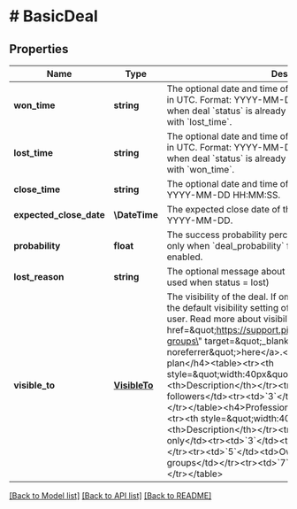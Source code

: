 # # BasicDeal

## Properties

Name | Type | Description | Notes
------------ | ------------- | ------------- | -------------
**won_time** | **string** | The optional date and time of changing the deal status as won in UTC. Format: YYYY-MM-DD HH:MM:SS. Can be set only when deal &#x60;status&#x60; is already Won. Can not be used together with &#x60;lost_time&#x60;. | [optional]
**lost_time** | **string** | The optional date and time of changing the deal status as lost in UTC. Format: YYYY-MM-DD HH:MM:SS. Can be set only when deal &#x60;status&#x60; is already Lost. Can not be used together with &#x60;won_time&#x60;. | [optional]
**close_time** | **string** | The optional date and time of closing the deal in UTC. Format: YYYY-MM-DD HH:MM:SS. | [optional]
**expected_close_date** | **\DateTime** | The expected close date of the deal. In ISO 8601 format: YYYY-MM-DD. | [optional]
**probability** | **float** | The success probability percentage of the deal. Used/shown only when &#x60;deal_probability&#x60; for the pipeline of the deal is enabled. | [optional]
**lost_reason** | **string** | The optional message about why the deal was lost (to be used when status &#x3D; lost) | [optional]
**visible_to** | [**VisibleTo**](VisibleTo.md) | The visibility of the deal. If omitted, the visibility will be set to the default visibility setting of this item type for the authorized user. Read more about visibility groups &lt;a href&#x3D;\&quot;https://support.pipedrive.com/en/article/visibility-groups\&quot; target&#x3D;\&quot;_blank\&quot; rel&#x3D;\&quot;noopener noreferrer\&quot;&gt;here&lt;/a&gt;.&lt;h4&gt;Essential / Advanced plan&lt;/h4&gt;&lt;table&gt;&lt;tr&gt;&lt;th style&#x3D;\&quot;width:40px\&quot;&gt;Value&lt;/th&gt;&lt;th&gt;Description&lt;/th&gt;&lt;/tr&gt;&lt;tr&gt;&lt;td&gt;&#x60;1&#x60;&lt;/td&gt;&lt;td&gt;Owner &amp;amp; followers&lt;/td&gt;&lt;tr&gt;&lt;td&gt;&#x60;3&#x60;&lt;/td&gt;&lt;td&gt;Entire company&lt;/td&gt;&lt;/tr&gt;&lt;/table&gt;&lt;h4&gt;Professional / Enterprise plan&lt;/h4&gt;&lt;table&gt;&lt;tr&gt;&lt;th style&#x3D;\&quot;width:40px\&quot;&gt;Value&lt;/th&gt;&lt;th&gt;Description&lt;/th&gt;&lt;/tr&gt;&lt;tr&gt;&lt;td&gt;&#x60;1&#x60;&lt;/td&gt;&lt;td&gt;Owner only&lt;/td&gt;&lt;tr&gt;&lt;td&gt;&#x60;3&#x60;&lt;/td&gt;&lt;td&gt;Owner&#39;s visibility group&lt;/td&gt;&lt;/tr&gt;&lt;tr&gt;&lt;td&gt;&#x60;5&#x60;&lt;/td&gt;&lt;td&gt;Owner&#39;s visibility group and sub-groups&lt;/td&gt;&lt;/tr&gt;&lt;tr&gt;&lt;td&gt;&#x60;7&#x60;&lt;/td&gt;&lt;td&gt;Entire company&lt;/td&gt;&lt;/tr&gt;&lt;/table&gt; | [optional]

[[Back to Model list]](../../README.md#models) [[Back to API list]](../../README.md#endpoints) [[Back to README]](../../README.md)
